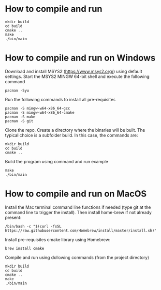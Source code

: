 # How to compile and run

```
mkdir build
cd build
cmake ..
make 
./bin/main
```

# How to compile and run on Windows

Download and install MSYS2 (https://www.msys2.org/) using default settings. Start the MSYS2 MINGW 64-bit shell and execute the following command
```
pacman -Syu
```
Run the following commands to install all pre-requisites
```
pacman -S mingw-w64-x86_64-gcc
pacman -S mingw-w64-x86_64-cmake
pacman -S make
pacman -S git
```
Clone the repo. Create a directory where the binaries will be built. The typical choice is a subfolder build. In this case, the commands are:
```
mkdir build
cd build
cmake ..
```
Build the program using command and run example
```
make
./bin/main
```
# How to compile and run on MacOS

Install the Mac terminal command line functions if needed (type git at the command line to trigger the install). Then install home-brew if not already present:
```
/bin/bash -c "$(curl -fsSL https://raw.githubusercontent.com/Homebrew/install/master/install.sh)"
```
Install pre-requisites cmake library using Homebrew:
```
brew install cmake
```
Compile and run using dollowing commands (from the project directory)
```
mkdir build
cd build
cmake ..
make 
./bin/main
```
